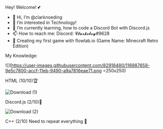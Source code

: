 Hey! Welcome! 💕
- 👋 Hi, I’m @clarknoeding
- 👀 I’m interested in Technology!
- 🌱 I’m currently learning, how to code a Discord Bot with Discord.js
- 📫 How to reach me: Discord: 𝓒𝓵𝓪𝓻𝓴𝓮𝓫𝓸𝔂#9628 
- 💖 Creating my first game with flowlab.io (Game Name: Minecraft Retro Edition)

My Knowledge:

![](https://user-images.githubusercontent.com/82918480/116987658-9e5c7800-accf-11eb-9490-a9a7816eae71.png =250x250)

HTML (10/10)🏆

![Download (1)](https://user-images.githubusercontent.com/82918480/116987232-15ddd780-accf-11eb-9c40-698e634cdd3a.png)

Discord.js (2/10)🥉

![Download (2)](https://user-images.githubusercontent.com/82918480/116987375-4756a300-accf-11eb-9b6b-3addfe2d498e.png)

C++ (2/10) Need to repeat everything 🤞

